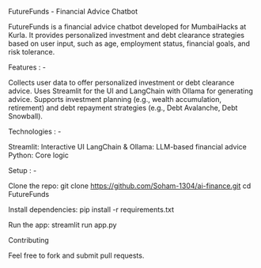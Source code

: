FutureFunds - Financial Advice Chatbot

FutureFunds is a financial advice chatbot developed for MumbaiHacks at Kurla. It provides personalized investment and debt clearance strategies based on user input, such as age, employment status, financial goals, and risk tolerance.

Features : -

Collects user data to offer personalized investment or debt clearance advice.
Uses Streamlit for the UI and LangChain with Ollama for generating advice.
Supports investment planning (e.g., wealth accumulation, retirement) and debt repayment strategies (e.g., Debt Avalanche, Debt Snowball).

Technologies : -

Streamlit: Interactive UI
LangChain & Ollama: LLM-based financial advice
Python: Core logic

Setup : -

Clone the repo:
git clone https://github.com/Soham-1304/ai-finance.git
cd FutureFunds

Install dependencies:
pip install -r requirements.txt

Run the app:
streamlit run app.py

Contributing

Feel free to fork and submit pull requests.
